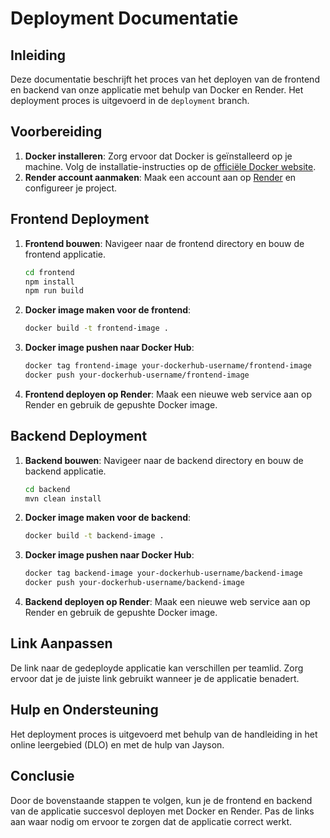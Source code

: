 # Deployment Documentatie

## Inleiding

Deze documentatie beschrijft het proces van het deployen van de frontend en backend van onze applicatie met behulp van Docker en Render. Het deployment proces is uitgevoerd in de `deployment` branch.

## Voorbereiding

1. **Docker installeren**: Zorg ervoor dat Docker is geïnstalleerd op je machine. Volg de installatie-instructies op de [officiële Docker website](https://www.docker.com/get-started).
2. **Render account aanmaken**: Maak een account aan op [Render](https://render.com) en configureer je project.

## Frontend Deployment

1. **Frontend bouwen**: Navigeer naar de frontend directory en bouw de frontend applicatie.
    ```sh
    cd frontend
    npm install
    npm run build
    ```
2. **Docker image maken voor de frontend**:
    ```sh
    docker build -t frontend-image .
    ```
3. **Docker image pushen naar Docker Hub**:
    ```sh
    docker tag frontend-image your-dockerhub-username/frontend-image
    docker push your-dockerhub-username/frontend-image
    ```
4. **Frontend deployen op Render**: Maak een nieuwe web service aan op Render en gebruik de gepushte Docker image.

## Backend Deployment

1. **Backend bouwen**: Navigeer naar de backend directory en bouw de backend applicatie.
    ```sh
    cd backend
    mvn clean install
    ```
2. **Docker image maken voor de backend**:
    ```sh
    docker build -t backend-image .
    ```
3. **Docker image pushen naar Docker Hub**:
    ```sh
    docker tag backend-image your-dockerhub-username/backend-image
    docker push your-dockerhub-username/backend-image
    ```
4. **Backend deployen op Render**: Maak een nieuwe web service aan op Render en gebruik de gepushte Docker image.

## Link Aanpassen

De link naar de gedeployde applicatie kan verschillen per teamlid. Zorg ervoor dat je de juiste link gebruikt wanneer je de applicatie benadert.

## Hulp en Ondersteuning

Het deployment proces is uitgevoerd met behulp van de handleiding in het online leergebied (DLO) en met de hulp van Jayson.

## Conclusie

Door de bovenstaande stappen te volgen, kun je de frontend en backend van de applicatie succesvol deployen met Docker en Render. Pas de links aan waar nodig om ervoor te zorgen dat de applicatie correct werkt.